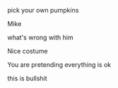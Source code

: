 pick your own pumpkins

Mike

what's wrong with him

Nice costume

You are pretending everything is ok

this is bullshit

